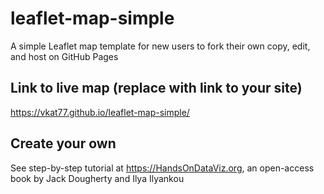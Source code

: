 # leaflet-map-simple
A simple Leaflet map template for new users to fork their own copy, edit, and host on GitHub Pages

## Link to live map (replace with link to your site)
https://vkat77.github.io/leaflet-map-simple/

## Create your own
See step-by-step tutorial at https://HandsOnDataViz.org, an open-access book by Jack Dougherty and Ilya Ilyankou
